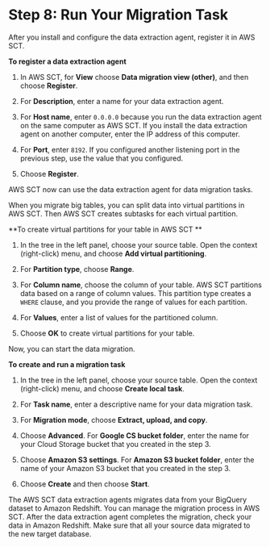 # Step 8: Run Your Migration Task<a name="bigquery-redshift-migration-step-8"></a>

After you install and configure the data extraction agent, register it in AWS SCT\.

 **To register a data extraction agent** 

1. In AWS SCT, for **View** choose **Data migration view \(other\)**, and then choose **Register**\.

1. For **Description**, enter a name for your data extraction agent\.

1. For **Host name**, enter `0.0.0.0` because you run the data extraction agent on the same computer as AWS SCT\. If you install the data extraction agent on another computer, enter the IP address of this computer\.

1. For **Port**, enter `8192`\. If you configured another listening port in the previous step, use the value that you configured\.

1. Choose **Register**\.

 AWS SCT now can use the data extraction agent for data migration tasks\.

When you migrate big tables, you can split data into virtual partitions in AWS SCT\. Then AWS SCT creates subtasks for each virtual partition\.

 **To create virtual partitions for your table in AWS SCT ** 

1. In the tree in the left panel, choose your source table\. Open the context \(right\-click\) menu, and choose **Add virtual partitioning**\.

1. For **Partition type**, choose **Range**\.

1. For **Column name**, choose the column of your table\. AWS SCT partitions data based on a range of column values\. This partition type creates a `WHERE` clause, and you provide the range of values for each partition\.

1. For **Values**, enter a list of values for the partitioned column\.

1. Choose **OK** to create virtual partitions for your table\.

Now, you can start the data migration\.

 **To create and run a migration task** 

1. In the tree in the left panel, choose your source table\. Open the context \(right\-click\) menu, and choose **Create local task**\.

1. For **Task name**, enter a descriptive name for your data migration task\.

1. For **Migration mode**, choose **Extract, upload, and copy**\.

1. Choose **Advanced**\. For **Google CS bucket folder**, enter the name for your Cloud Storage bucket that you created in the step 3\.

1. Choose **Amazon S3 settings**\. For **Amazon S3 bucket folder**, enter the name of your Amazon S3 bucket that you created in the step 3\.

1. Choose **Create** and then choose **Start**\.

The AWS SCT data extraction agents migrates data from your BigQuery dataset to Amazon Redshift\. You can manage the migration process in AWS SCT\. After the data extraction agent completes the migration, check your data in Amazon Redshift\. Make sure that all your source data migrated to the new target database\.